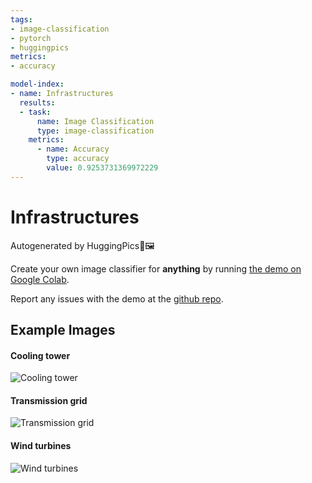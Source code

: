 ```yaml
---
tags:
- image-classification
- pytorch
- huggingpics
metrics:
- accuracy

model-index:
- name: Infrastructures
  results:
  - task:
      name: Image Classification
      type: image-classification
    metrics:
      - name: Accuracy
        type: accuracy
        value: 0.9253731369972229
---
```


# Infrastructures


Autogenerated by HuggingPics🤗🖼️

Create your own image classifier for **anything** by running [the demo on Google Colab](https://colab.research.google.com/github/nateraw/huggingpics/blob/main/HuggingPics.ipynb).

Report any issues with the demo at the [github repo](https://github.com/nateraw/huggingpics).


## Example Images


#### Cooling tower

![Cooling tower](images/Cooling_tower.jpg)

#### Transmission grid

![Transmission grid](images/Transmission_grid.jpg)

#### Wind turbines

![Wind turbines](images/Wind_turbines.jpg)
